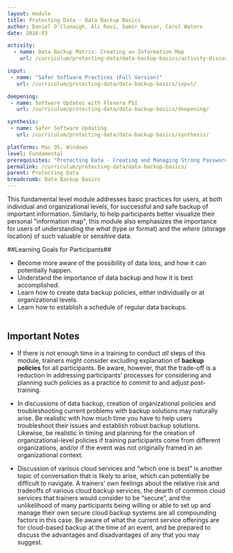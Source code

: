 ```yaml
---
layout: module
title: Protecting Data - Data Backup Basics
author: Daniel O'Clunaigh, Ali Ravi, Samir Nassar, Carol Waters
date: 2016-03

activity:
  - name: Data Backup Matrix: Creating an Information Map
    url: /curriculum/protecting-data/data-backup-basics/activity-discussion/data-backup-matrix-information-map/

input:
 - name: "Safer Software Practices (Full Version)"
   url: /curriculum/protecting-data/data-backup-basics/input/

deepening:
 - name: Software Updates with Flexera PSI
   url: /curriculum/protecting-data/data-backup-basics/deepening/

synthesis:
 - name: Safer Software Updating
   url: /curriculum/protecting-data/data-backup-basics/synthesis/

platforms: Mac OS, Windows
level: Fundamental
prerequisites: "Protecting Data - Creating and Managing Strong Passwords"
permalink: /curriculum/protecting-data/data-backup-basics/
parent: Protecting Data
breadcrumb: Data Backup Basics
---
```


This fundamental level module addresses basic practices for users, at both individual and organizational levels, for successful and safe backup of important information. Similarly, to help participants better visualize their personal "information map", this module also emphasizes the importance for users of understanding the *what* (type or format) and the *where* (storage location) of such valuable or sensitive data.

##Learning Goals for Participants##

- Become more aware of the possibility of data loss, and how it can potentially happen.
- Understand the importance of data backup and how it is best accomplished.
- Learn how to create data backup policies, either individually or at organizational levels.
- Learn how to establish a schedule of regular data backups.
<br><br>

## Important Notes ##

- If there is not enough time in a training to conduct *all* steps of this module, trainers might consider excluding explanation of **backup policies** for all participants. Be aware, however, that the trade-off is a reduction in addressing participants’ processes for considering and planning such policies as a practice to commit to and adjust post-training.

- In discussions of data backup, creation of organizational policies and troubleshooting current problems with backup solutions may naturally arise. Be realistic with how much time you have to help users troubleshoot their issues and establish robust backup solutions. Likewise, be realistic in timing and planning for the creation of organizational-level policies if training participants come from different organizations, and/or if the event was not originally framed in an organizational context.

- Discussion of various cloud services and “which one is best” is another topic of conversation that is likely to arise, which can potentially be difficult to navigate. A trainers’ own feelings about the relative risk and tradeoffs of various cloud backup services, the dearth of common cloud services that trainers would consider to be “secure”, and the unlikelihood of many participants being willing or able to set up and manage their own secure cloud backup systems are all compounding factors in this case. Be aware of what the current service offerings are for cloud-based backup at the time of an event, and be prepared to discuss the advantages and disadvantages of any that you may suggest.
